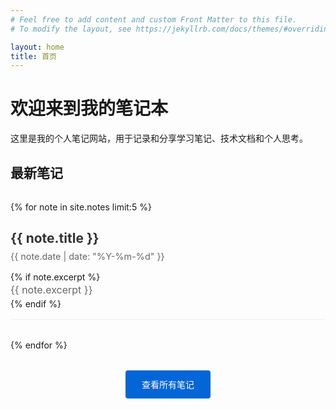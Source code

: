 ```yaml
---
# Feel free to add content and custom Front Matter to this file.
# To modify the layout, see https://jekyllrb.com/docs/themes/#overriding-theme-defaults

layout: home
title: 首页
---
```


# 欢迎来到我的笔记本

这里是我的个人笔记网站，用于记录和分享学习笔记、技术文档和个人思考。

## 最新笔记

<div class="notes-preview">
  {% for note in site.notes limit:5 %}
    <article class="note-preview">
      <h2>
        <a href="{{ note.url }}">{{ note.title }}</a>
      </h2>
      <div class="note-meta">
        <time datetime="{{ note.date | date_to_xmlschema }}">
          {{ note.date | date: "%Y-%m-%d" }}
        </time>
      </div>
      {% if note.excerpt %}
      <div class="note-excerpt">
        {{ note.excerpt }}
      </div>
      {% endif %}
    </article>
  {% endfor %}
</div>

<div class="view-all">
  <a href="/notes" class="button">查看所有笔记</a>
</div>

<style>
.notes-preview {
  margin: 2rem 0;
}

.note-preview {
  margin-bottom: 2rem;
  padding-bottom: 1rem;
  border-bottom: 1px solid #eee;
}

.note-preview h2 {
  margin-bottom: 0.5rem;
}

.note-preview h2 a {
  color: #333;
  text-decoration: none;
}

.note-preview h2 a:hover {
  color: #0366d6;
}

.note-meta {
  color: #666;
  font-size: 0.9rem;
  margin-bottom: 1rem;
}

.note-excerpt {
  color: #666;
  font-size: 1rem;
  line-height: 1.6;
}

.view-all {
  text-align: center;
  margin: 2rem 0;
}

.button {
  display: inline-block;
  padding: 0.8rem 1.6rem;
  background-color: #0366d6;
  color: white;
  text-decoration: none;
  border-radius: 4px;
  transition: background-color 0.2s;
}

.button:hover {
  background-color: #0256b9;
}
</style>

